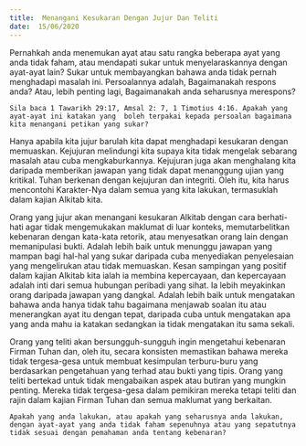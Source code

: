 ```yaml
---
title:  Menangani Kesukaran Dengan Jujur Dan Teliti
date:  15/06/2020
---
```


Pernahkah anda menemukan ayat atau satu rangka beberapa ayat yang anda tidak faham, atau mendapati sukar untuk menyelaraskannya dengan ayat-ayat lain?  Sukar untuk membayangkan bahawa anda tidak pernah menghadapi masalah ini. Persoalannya adalah, Bagaimanakah respons anda? Atau, lebih penting lagi, Bagaimanakah anda seharusnya merespons?

`Sila baca 1 Tawarikh 29:17, Amsal 2: 7, 1 Timotius 4:16. Apakah yang  ayat-ayat ini katakan yang  boleh terpakai kepada persoalan bagaimana kita menangani petikan yang sukar?`

Hanya apabila kita jujur barulah kita dapat menghadapi kesukaran dengan memuaskan. Kejujuran melindungi kita supaya kita tidak mengelak sebarang masalah atau cuba mengkaburkannya. Kejujuran juga akan menghalang kita daripada memberikan jawapan yang tidak dapat menanggung ujian yang kritikal. Tuhan berkenan dengan kejujuran dan integriti. Oleh itu, kita harus mencontohi Karakter-Nya dalam semua yang kita lakukan, termasuklah dalam kajian Alkitab kita.

Orang yang jujur akan menangani kesukaran Alkitab dengan cara berhati-hati agar tidak mengemukakan maklumat di luar konteks, memutarbelitkan kebenaran dengan kata-kata retorik, atau menyesatkan orang lain dengan memanipulasi bukti. Adalah lebih baik untuk menunggu jawapan yang mampan bagi hal-hal yang sukar  daripada cuba menyediakan penyelesaian yang mengelirukan atau tidak memuaskan. Kesan sampingan yang positif dalam kajian Alkitab kita ialah ia membina kepercayaan, dan kepercayaan adalah inti dari semua hubungan peribadi yang sihat. Ia lebih meyakinkan orang daripada jawapan yang dangkal. Adalah lebih baik untuk mengatakan bahawa anda hanya tidak tahu bagaimana menjawab soalan itu atau menerangkan ayat itu dengan tepat, daripada cuba untuk mengatakan apa yang anda mahu ia katakan sedangkan ia tidak mengatakan itu sama sekali.

Orang yang teliti akan bersungguh-sungguh ingin mengetahui kebenaran Firman Tuhan dan, oleh itu, secara konsisten memastikan bahawa mereka tidak tergesa-gesa untuk membuat kesimpulan terburu-buru yang berdasarkan pengetahuan yang terhad atau bukti yang tipis. Orang yang teliti bertekad untuk tidak mengabaikan aspek atau butiran yang mungkin penting. Mereka tidak tergesa-gesa dalam pemikiran mereka tetapi teliti dan rajin dalam kajian Firman Tuhan dan semua maklumat yang berkaitan.

`Apakah yang anda lakukan, atau apakah yang seharusnya anda lakukan, dengan ayat-ayat yang anda tidak faham sepenuhnya atau yang sepatutnya tidak sesuai dengan pemahaman anda tentang kebenaran?`